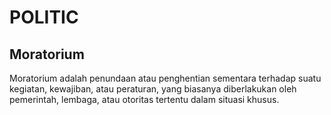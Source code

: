# POLITIC

## Moratorium

Moratorium adalah penundaan atau penghentian sementara terhadap suatu kegiatan, kewajiban, atau peraturan, yang biasanya diberlakukan oleh pemerintah, lembaga, atau otoritas tertentu dalam situasi khusus.